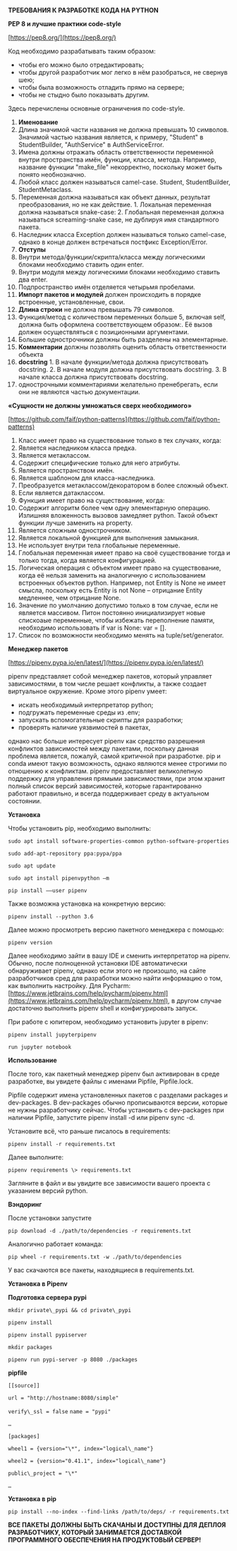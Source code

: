 **ТРЕБОВАНИЯ К РАЗРАБОТКЕ КОДА НА PYTHON**

**PEP 8 и лучшие практики code-style**

[https://pep8.org/](https://pep8.org/)

Код необходимо разрабатывать таким образом:

- чтобы его можно было отредактировать;
- чтобы другой разработчик мог легко в нём разобраться, не свернув шею;
- чтобы была возможность отладить прямо на сервере;
- чтобы не стыдно было показывать другим.

Здесь перечислены основные ограничения по code-style.

1. **Именование**
  1. Длина значимой части названия не должна превышать 10 символов. Значимой частью названия является, к примеру, "Student" в StudentBuilder, "AuthService" в AuthServiceError.
  2. Имена должны отражать область ответственности переменной внутри пространства имён, функции, класса, метода. Например, название функции "make\_file" некорректно, поскольку может быть понято необнозначно.
  3. Любой класс должен называться camel-case. Student, StudentBuilder, StudentMetaclass.
  4. Переменная должна называться как объект данных, результат преобразования, но не как действие.
    1. Локальная переменная должна называться snake-case:
    2. Глобальная переменная должна называться screaming-snake case, не дублируя имя стандартного пакета.
  5. Наследник класса Exception должен называться только camel-case, однако в конце должен встречаться постфикс Exception/Error.
2. **Отступы**
  1. Внутри метода/функции/скрипта/класса между логическими блоками необходимо ставить один enter.
  2. Внутри модуля между логическими блоками необходимо ставить два enter.
  3. Подпространство имëн отделяется четырьмя пробелами.
3. **Импорт пакетов и модулей** должен происходить в порядке встроенные, установленные, свои.
4. **Длина строки** не должна превышать 79 символов.
  1. Функция/метод с количеством переменных больше 5, включая self, должна быть оформлена соответствующем образом:. Еë вызов должен осуществляться с позиционными аргументами.
  2. Большие однострочники должны быть разделены на элементарные.
5. **Комментарии** должны позволять оценить область ответственности объекта
  1. **docstring**
    1. В начале функции/метода должна присутствовать docstring.
    2. В начале модуля должна присутствовать docstring.
    3. В начале класса должна присутствовать docstring.
  2. однострочными комментариями желательно пренебрегать, если они не являются частью документации.

**«Сущности не должны умножаться сверх необходимого»**

[https://github.com/faif/python-patterns](https://github.com/faif/python-patterns)

1. Класс имеет право на существование только в тех случаях, когда:
  1. Является наследником класса предка.
  2. Является метаклассом.
  3. Содержит специфические только для него атрибуты.
  4. Является пространством имëн.
  5. Является шаблоном для класса-наследника.
  6. Преобразуется метаклассом/декоратором в более сложный объект.
  7. Если является датаклассом.
2. Функция имеет право на существование, когда:
  1. Содержит алгоритм более чем одну элементарную операцию. Излишняя вложенность вызовов замедляет python. Такой объект функции лучше заменить на property.
  2. Является сложным однострочником.
  3. Является локальной функцией для выполнения замыкания.
  4. Не использует внутри тела глобальные переменные.
3. Глобальная переменная имеет право на своё существование тогда и только тогда, когда является конфигурацией.
4. Логическая операция с объектом имеет право на существование, когда еë нельзя заменить на аналогичную с использованием встроенных объектов python. Например, not Entity is None не имеет смысла, поскольку есть Entity is not None – отрицание Entity медленнее, чем отрицание None.
5. Значение по умолчанию допустимо только в том случае, если не является массивом. Питон постоянно инициализирует новые спискоаые переменные, чтобы избежать переполнение памяти, необходимо использовать if var is None: var = [].
6. Список по возможности необходимо менять на tuple/set/generator.

**Менеджер пакетов**

[https://pipenv.pypa.io/en/latest/](https://pipenv.pypa.io/en/latest/)

pipenv представляет собой менеджер пакетов, который управляет зависимостями, в том числе решает конфликты, а также создает виртуальное окружение. Кроме этого pipenv умеет:

- искать необходимый интерпретатор python;
- подгружать переменные среды из .env;
- запускать вспомогательные скрипты для разработки;
- проверять наличие уязвимостей в пакетах,

однако нас больше интересует pipenv как средство разрешения конфликтов зависимостей между пакетами, поскольку данная проблема является, пожалуй, самой критичной при разработке. pip и conda имеют такую возможность, однако являются менее строгими по отношению к конфликтам. pipenv предоставляет великолепную поддержку для управления прямыми зависимостями, при этом хранит полный список версий зависимостей, которые гарантированно работают правильно, и всегда поддерживает среду в актуальном состоянии.

**Установка**

Чтобы установить pip, необходимо выполнить:

`sudo apt install software-properties-common python-software-properties`

`sudo add-apt-repository ppa:pypa/ppa`

`sudo apt update`

`sudo apt install pipenvpython –m` 

`pip install ––user pipenv`

Также возможна установка на конкретную версию:

`pipenv install --python 3.6`

Далее можно просмотреть версию пакетного менеджера с помощью:

`pipenv version`

Далее необходимо зайти в вашу IDE и сменить интерпретатор на pipenv. Обычно, после полноценной установки IDE автоматически обнаруживает pipenv, однако если этого не произошло, на сайте разработчиков сред для разработки можно найти информацию о том, как выполнить настройку. Для Pycharm: [https://www.jetbrains.com/help/pycharm/pipenv.html](https://www.jetbrains.com/help/pycharm/pipenv.html), в другом случае достаточно выполнить pipenv shell и конфигурировать запуск.

При работе с юпитером, необходимо установить jupyter в pipenv:

`pipenv install jupyterpipenv` 

`run jupyter notebook`

**Использование**

После того, как пакетный менеджер pipenv был активирован в среде разработке, вы увидете файлы с именами Pipfile, Pipfile.lock.

Pipfile содержит имена установленных пакетов с разделами packages и dev-packages. В dev-packages обычно прописываются версии, которые не нужны разработчику сейчас. Чтобы установить с dev-packages при наличии Pipfile, запустите pipenv install -d или pipenv sync -d.

Установите всё, что раньше писалось в requirements:

`pipenv install -r requirements.txt`

Далее выполните:

`pipenv requirements \> requirements.txt`

Загляните в файл и вы увидите все зависимости вашего проекта с указанием версий python.

**Вэндоринг**

После установки запустите

`pip download -d ./path/to/dependencies -r requirements.txt`

Аналогично работает команда:

`pip wheel -r requirements.txt -w ./path/to/dependencies`

У вас скачаются все пакеты, находящиеся в requirements.txt.

**Установка в Pipenv**

**Подготовка сервера pypi**

`mkdir private\_pypi && cd private\_pypi`

`pipenv install`

`pipenv install pypiserver`

`mkdir packages`

`pipenv run pypi-server -p 8080 ./packages`

**pipfile**

`[[source]]`

`url = "http://hostname:8080/simple"`

`verify\_ssl = false`
`name = "pypi"`

`…`

`[packages]`

`wheel1 = {version="\*", index="logical\_name"}`

`wheel2 = {version="0.41.1", index="logical\_name"}`

`public\_project = "\*"`

`…`

**Установка в pip**

`pip install --no-index --find-links /path/to/deps/ -r requirements.txt`

**ВСЕ ПАКЕТЫ ДОЛЖНЫ БЫТЬ СКАЧАНЫ И ДОСТУПНЫ ДЛЯ ДЕПЛОЯ РАЗРАБОТЧИКУ, КОТОРЫЙ ЗАНИМАЕТСЯ ДОСТАВКОЙ ПРОГРАММНОГО ОБЕСПЕЧЕНИЯ НА ПРОДУКТОВЫЙ СЕРВЕР!**
